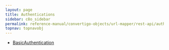 ```yaml
---
layout: page
title: Authentications
sidebar: c8o_sidebar
permalink: reference-manual/convertigo-objects/url-mapper/rest-api/authentications/
topnav: topnavobj
---
```

* [BasicAuthentication](basicauthentication/)
